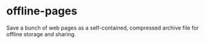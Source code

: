 offline-pages
=============

Save a bunch of web pages as a self-contained, compressed archive file for offline storage and sharing.